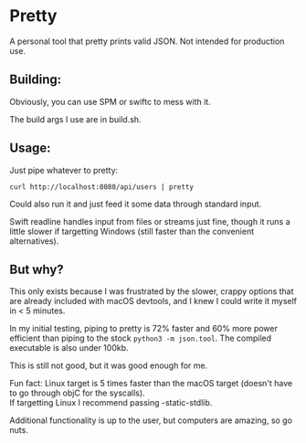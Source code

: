# Pretty

A personal tool that pretty prints valid JSON. Not intended for production use.

## Building: 
Obviously, you can use SPM or swiftc to mess with it.

The build args I use are in build.sh.

## Usage: 
Just pipe whatever to pretty:

```
curl http://localhost:8080/api/users | pretty
```

Could also run it and just feed it some data through standard input.

Swift readline handles input from files or streams just fine, though 
it runs a little slower if targetting Windows (still faster than the convenient alternatives).

## But why?

This only exists because I was frustrated by the slower, crappy options that are already 
included with macOS devtools, and I knew I could write it myself in < 5 minutes.

In my initial testing, piping to pretty is 72% faster and 60% more power efficient than
piping to the stock `python3 -m json.tool`.  The compiled executable is also under 100kb.

This is still not good, but it was good enough for me.

Fun fact: Linux target is 5 times faster than the macOS 
target (doesn't have to go through objC for the syscalls).  
If targetting Linux I recommend passing -static-stdlib.

Additional functionality is up to the user, but computers are amazing, so go nuts.
